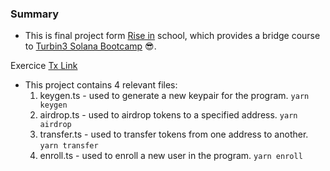 
### Summary

- This is final project form [Rise in](https://www.risein.com/) school, which provides a bridge course to [Turbin3 Solana Bootcamp](https://turbin3.com/solana-bootcamp/) 😎.

Exercice [Tx Link](https://explorer.solana.com/tx/4v1cF1vwFagdnAqPhKfni9RTY6NKb9JuaTh5TKAp7aeZFjAGWvS4PAuYPwBHE8Mts7t2KUhCee8Z1WUhpKCGeyaM?cluster=devnet)


- This project contains 4 relevant files: 
    1. keygen.ts - used to generate a new keypair for the program. ```yarn keygen```
    2. airdrop.ts - used to airdrop tokens to a specified address. ```yarn airdrop```
    3. transfer.ts - used to transfer tokens from one address to another. ```yarn transfer```
    4. enroll.ts - used to enroll a new user in the program. ```yarn enroll```

